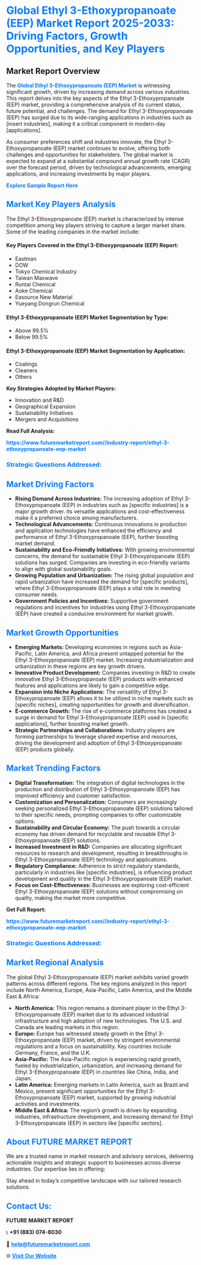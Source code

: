 <h1 style="color: #007BFF;">Global Ethyl 3-Ethoxypropanoate (EEP) Market Report 2025-2033: Driving Factors, Growth Opportunities, and Key Players</h1>

<section id="overview">
<h2>Market Report Overview</h2>
<p>The <a href="https://www.futuremarketreport.com//industry-report/ethyl-3-ethoxypropanoate-eep-market" style="color: #007BFF; text-decoration: none;"><strong>Global Ethyl 3-Ethoxypropanoate (EEP) Market</strong></a> is witnessing significant growth, driven by increasing demand across various industries. This report delves into the key aspects of the Ethyl 3-Ethoxypropanoate (EEP) market, providing a comprehensive analysis of its current status, future potential, and challenges. The demand for Ethyl 3-Ethoxypropanoate (EEP) has surged due to its wide-ranging applications in industries such as [insert industries], making it a critical component in modern-day [applications].</p>
<p>As consumer preferences shift and industries innovate, the Ethyl 3-Ethoxypropanoate (EEP) market continues to evolve, offering both challenges and opportunities for stakeholders. The global market is expected to expand at a substantial compound annual growth rate (CAGR) over the forecast period, driven by technological advancements, emerging applications, and increasing investments by major players.</p>
</section>

<section id="overview">
<p><a href="https://www.futuremarketreport.com//request-sample/reportId=60033" style="color: #007BFF; text-decoration: none;"><strong>Explore Sample Report Here</strong></a></p>
</section>

<section id="key-players">
<h2 style="color: #007BFF;">Market Key Players Analysis</h2>
<p>The Ethyl 3-Ethoxypropanoate (EEP) market is characterized by intense competition among key players striving to capture a larger market share. Some of the leading companies in the market include:</p>
<h4>Key Players Covered in the Ethyl 3-Ethoxypropanoate (EEP) Report:</h4>
<ul><li>Eastman</li><li>DOW</li><li>Tokyo Chemical Industry</li><li>Taiwan Maxwave</li><li>Runtai Chemical</li><li>Aoke Chemical</li><li>Easource New Material</li><li>Yueyang Dongrun Chemical</li></ul>
<h4>Ethyl 3-Ethoxypropanoate (EEP) Market Segmentation by Type:</h4>
<ul><li>Above 99.5%</li><li>Below 99.5%</li></ul>

<h4>Ethyl 3-Ethoxypropanoate (EEP) Market Segmentation by Application:</h4>
<ul><li>Coatings</li><li>Cleaners</li><li>Others</li></ul>
<p><strong>Key Strategies Adopted by Market Players:</strong></p>
<ul>
<li>Innovation and R&D</li>
<li>Geographical Expansion</li>
<li>Sustainability Initiatives</li>
<li>Mergers and Acquisitions</li>
</ul>
</section>

<section>
<p><strong>Read Full Analysis: </strong></p><a href="https://www.futuremarketreport.com//industry-report/ethyl-3-ethoxypropanoate-eep-market" style="color: #007BFF; text-decoration: none;"><strong>https://www.futuremarketreport.com//industry-report/ethyl-3-ethoxypropanoate-eep-market</strong></a>
<h3 style="color: #007BFF;">Strategic Questions Addressed:</h3>
</section>

<section id="driving-factors">
<h2 style="color: #007BFF;">Market Driving Factors</h2>
<ul>
<li><strong>Rising Demand Across Industries:</strong> The increasing adoption of Ethyl 3-Ethoxypropanoate (EEP) in industries such as [specific industries] is a major growth driver. Its versatile applications and cost-effectiveness make it a preferred choice among manufacturers.</li>
<li><strong>Technological Advancements:</strong> Continuous innovations in production and application technologies have enhanced the efficiency and performance of Ethyl 3-Ethoxypropanoate (EEP), further boosting market demand.</li>
<li><strong>Sustainability and Eco-Friendly Initiatives:</strong> With growing environmental concerns, the demand for sustainable Ethyl 3-Ethoxypropanoate (EEP) solutions has surged. Companies are investing in eco-friendly variants to align with global sustainability goals.</li>
<li><strong>Growing Population and Urbanization:</strong> The rising global population and rapid urbanization have increased the demand for [specific products], where Ethyl 3-Ethoxypropanoate (EEP) plays a vital role in meeting consumer needs.</li>
<li><strong>Government Policies and Incentives:</strong> Supportive government regulations and incentives for industries using Ethyl 3-Ethoxypropanoate (EEP) have created a conducive environment for market growth.</li>
</ul>
</section>

<section id="growth-opportunities">
<h2 style="color: #007BFF;">Market Growth Opportunities</h2>
<ul>
<li><strong>Emerging Markets:</strong> Developing economies in regions such as Asia-Pacific, Latin America, and Africa present untapped potential for the Ethyl 3-Ethoxypropanoate (EEP) market. Increasing industrialization and urbanization in these regions are key growth drivers.</li>
<li><strong>Innovative Product Development:</strong> Companies investing in R&D to create innovative Ethyl 3-Ethoxypropanoate (EEP) products with enhanced features and applications are likely to gain a competitive edge.</li>
<li><strong>Expansion into Niche Applications:</strong> The versatility of Ethyl 3-Ethoxypropanoate (EEP) allows it to be utilized in niche markets such as [specific niches], creating opportunities for growth and diversification.</li>
<li><strong>E-commerce Growth:</strong> The rise of e-commerce platforms has created a surge in demand for Ethyl 3-Ethoxypropanoate (EEP) used in [specific applications], further boosting market growth.</li>
<li><strong>Strategic Partnerships and Collaborations:</strong> Industry players are forming partnerships to leverage shared expertise and resources, driving the development and adoption of Ethyl 3-Ethoxypropanoate (EEP) products globally.</li>
</ul>
</section>

<section id="trending-factors">
<h2 style="color: #007BFF;">Market Trending Factors</h2>
<ul>
<li><strong>Digital Transformation:</strong> The integration of digital technologies in the production and distribution of Ethyl 3-Ethoxypropanoate (EEP) has improved efficiency and customer satisfaction.</li>
<li><strong>Customization and Personalization:</strong> Consumers are increasingly seeking personalized Ethyl 3-Ethoxypropanoate (EEP) solutions tailored to their specific needs, prompting companies to offer customizable options.</li>
<li><strong>Sustainability and Circular Economy:</strong> The push towards a circular economy has driven demand for recyclable and reusable Ethyl 3-Ethoxypropanoate (EEP) solutions.</li>
<li><strong>Increased Investment in R&D:</strong> Companies are allocating significant resources to research and development, resulting in breakthroughs in Ethyl 3-Ethoxypropanoate (EEP) technology and applications.</li>
<li><strong>Regulatory Compliance:</strong> Adherence to strict regulatory standards, particularly in industries like [specific industries], is influencing product development and quality in the Ethyl 3-Ethoxypropanoate (EEP) market.</li>
<li><strong>Focus on Cost-Effectiveness:</strong> Businesses are exploring cost-efficient Ethyl 3-Ethoxypropanoate (EEP) solutions without compromising on quality, making the market more competitive.</li>
</ul>
</section>

<section>
<p><strong>Get Full Report: </strong></p><a href="https://www.futuremarketreport.com//industry-report/ethyl-3-ethoxypropanoate-eep-market" style="color: #007BFF; text-decoration: none;"><strong>https://www.futuremarketreport.com//industry-report/ethyl-3-ethoxypropanoate-eep-market</strong></a>
<h3 style="color: #007BFF;">Strategic Questions Addressed:</h3>
</section>


<section id="regional-analysis">
<h2 style="color: #007BFF;">Market Regional Analysis</h2>
<p>The global Ethyl 3-Ethoxypropanoate (EEP) market exhibits varied growth patterns across different regions. The key regions analyzed in this report include North America, Europe, Asia-Pacific, Latin America, and the Middle East & Africa:</p>
<ul>
<li><strong>North America:</strong> This region remains a dominant player in the Ethyl 3-Ethoxypropanoate (EEP) market due to its advanced industrial infrastructure and high adoption of new technologies. The U.S. and Canada are leading markets in this region.</li>
<li><strong>Europe:</strong> Europe has witnessed steady growth in the Ethyl 3-Ethoxypropanoate (EEP) market, driven by stringent environmental regulations and a focus on sustainability. Key countries include Germany, France, and the U.K.</li>
<li><strong>Asia-Pacific:</strong> The Asia-Pacific region is experiencing rapid growth, fueled by industrialization, urbanization, and increasing demand for Ethyl 3-Ethoxypropanoate (EEP) in countries like China, India, and Japan.</li>
<li><strong>Latin America:</strong> Emerging markets in Latin America, such as Brazil and Mexico, present significant opportunities for the Ethyl 3-Ethoxypropanoate (EEP) market, supported by growing industrial activities and investments.</li>
<li><strong>Middle East & Africa:</strong> The region’s growth is driven by expanding industries, infrastructure development, and increasing demand for Ethyl 3-Ethoxypropanoate (EEP) in sectors like [specific sectors].</li>
</ul>
</section>

<footer>
<h2 style="color: #007BFF;">About FUTURE MARKET REPORT</h2>
<p>We are a trusted name in market research and advisory services, delivering actionable insights and strategic support to businesses across diverse industries. Our expertise lies in offering:</p>

<p>Stay ahead in today’s competitive landscape with our tailored research solutions.</p>

<h2 style="color: #007BFF;">Contact Us:</h2>
<p><strong>FUTURE MARKET REPORT</strong></p>
<p>📞 <strong>+91 (883) 074-8030</strong></p>
<p>📧 <strong><a href="mailto:help@futuremarketreport.com" style="color: #007BFF;">help@futuremarketreport.com</a></strong></p>
<p>🌐 <strong><a href="https://www.futuremarketreport.com/" style="color: #007BFF;">Visit Our Website</a></strong></p>
</footer>